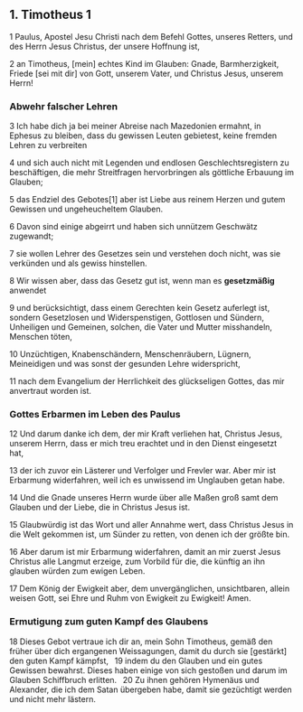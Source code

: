 ## 1. Timotheus 1

1 Paulus, Apostel Jesu Christi nach dem Befehl Gottes, unseres Retters, und des Herrn Jesus Christus, der unsere Hoffnung ist,  

2 an Timotheus, [mein] echtes Kind im Glauben: Gnade, Barmherzigkeit, Friede [sei mit dir] von Gott, unserem Vater, und Christus Jesus, unserem Herrn!  

### Abwehr falscher Lehren  
3 Ich habe dich ja bei meiner Abreise nach Mazedonien ermahnt, in Ephesus zu bleiben, dass du gewissen Leuten gebietest, keine fremden Lehren zu verbreiten  

4 und sich auch nicht mit Legenden und endlosen Geschlechtsregistern zu beschäftigen, die mehr Streitfragen hervorbringen als göttliche Erbauung im Glauben;  

5 das Endziel des Gebotes[1] aber ist Liebe aus reinem Herzen und gutem Gewissen und ungeheucheltem Glauben.  

6 Davon sind einige abgeirrt und haben sich unnützem Geschwätz zugewandt;  

7 sie wollen Lehrer des Gesetzes sein und verstehen doch nicht, was sie verkünden und als gewiss hinstellen.  

8 Wir wissen aber, dass das Gesetz gut ist, wenn man es **gesetzmäßig** anwendet  

9 und berücksichtigt, dass einem Gerechten kein Gesetz auferlegt ist, sondern Gesetzlosen und Widerspenstigen, Gottlosen und Sündern, Unheiligen und Gemeinen, solchen, die Vater und Mutter misshandeln, Menschen töten,  

10 Unzüchtigen, Knabenschändern, Menschenräubern, Lügnern, Meineidigen und was sonst der gesunden Lehre widerspricht,  

11 nach dem Evangelium der Herrlichkeit des glückseligen Gottes, das mir anvertraut worden ist.  


### Gottes Erbarmen im Leben des Paulus
12 Und darum danke ich dem, der mir Kraft verliehen hat, Christus Jesus, unserem Herrn, dass er mich treu erachtet und in den Dienst eingesetzt hat,  

13 der ich zuvor ein Lästerer und Verfolger und Frevler war. Aber mir ist Erbarmung widerfahren, weil ich es unwissend im Unglauben getan habe.  

14 Und die Gnade unseres Herrn wurde über alle Maßen groß samt dem Glauben und der Liebe, die in Christus Jesus ist.  

15 Glaubwürdig ist das Wort und aller Annahme wert, dass Christus Jesus in die Welt gekommen ist, um Sünder zu retten, von denen ich der größte bin.  

16 Aber darum ist mir Erbarmung widerfahren, damit an mir zuerst Jesus Christus alle Langmut erzeige, zum Vorbild für die, die künftig an ihn glauben würden zum ewigen Leben.  

17 Dem König der Ewigkeit aber, dem unvergänglichen, unsichtbaren, allein weisen Gott, sei Ehre und Ruhm von Ewigkeit zu Ewigkeit! Amen.  


### Ermutigung zum guten Kampf des Glaubens
18 Dieses Gebot vertraue ich dir an, mein Sohn Timotheus, gemäß den früher über dich ergangenen Weissagungen, damit du durch sie [gestärkt] den guten Kampf kämpfst,  
19 indem du den Glauben und ein gutes Gewissen bewahrst. Dieses haben einige von sich gestoßen und darum im Glauben Schiffbruch erlitten.  
20 Zu ihnen gehören Hymenäus und Alexander, die ich dem Satan übergeben habe, damit sie gezüchtigt werden und nicht mehr lästern.  
